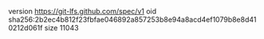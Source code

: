 version https://git-lfs.github.com/spec/v1
oid sha256:2b2ec4b812f23fbfae046892a857253b8e94a8acd4ef1079b8e8d410212d061f
size 11043
